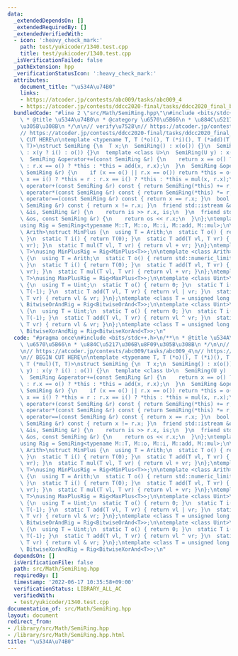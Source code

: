```yaml
---
data:
  _extendedDependsOn: []
  _extendedRequiredBy: []
  _extendedVerifiedWith:
  - icon: ':heavy_check_mark:'
    path: test/yukicoder/1340.test.cpp
    title: test/yukicoder/1340.test.cpp
  _isVerificationFailed: false
  _pathExtension: hpp
  _verificationStatusIcon: ':heavy_check_mark:'
  attributes:
    document_title: "\u534A\u74B0"
    links:
    - https://atcoder.jp/contests/abc009/tasks/abc009_4
    - https://atcoder.jp/contests/ddcc2020-final/tasks/ddcc2020_final_b
  bundledCode: "#line 2 \"src/Math/SemiRing.hpp\"\n#include <bits/stdc++.h>\n/**\n\
    \ * @title \u534A\u74B0\n * @category \u6570\u5B66\n * \u884C\u5217\u306B\u8F09\
    \u305B\u308B\n */\n\n// verify\u7528\n// https://atcoder.jp/contests/abc009/tasks/abc009_4\n\
    // https://atcoder.jp/contests/ddcc2020-final/tasks/ddcc2020_final_b\n\n// BEGIN\
    \ CUT HERE\n\ntemplate <typename T, T (*o)(), T (*i)(), T (*add)(T, T), T (*mul)(T,\
    \ T)>\nstruct SemiRing {\n  T x;\n  SemiRing() : x(o()) {}\n  SemiRing(bool y)\
    \ : x(y ? i() : o()) {}\n  template <class U>\n  SemiRing(U y) : x((T)y) {}\n\
    \  SemiRing &operator+=(const SemiRing &r) {\n    return x == o() ? *this = r\
    \ : r.x == o() ? *this : *this = add(x, r.x);\n  }\n  SemiRing &operator*=(const\
    \ SemiRing &r) {\n    if (x == o() || r.x == o()) return *this = o();\n    return\
    \ x == i() ? *this = r : r.x == i() ? *this : *this = mul(x, r.x);\n  }\n  SemiRing\
    \ operator+(const SemiRing &r) const { return SemiRing(*this) += r; }\n  SemiRing\
    \ operator*(const SemiRing &r) const { return SemiRing(*this) *= r; }\n  bool\
    \ operator==(const SemiRing &r) const { return x == r.x; }\n  bool operator!=(const\
    \ SemiRing &r) const { return x != r.x; }\n  friend std::istream &operator>>(std::istream\
    \ &is, SemiRing &r) {\n    return is >> r.x, is;\n  }\n  friend std::ostream &operator<<(std::ostream\
    \ &os, const SemiRing &r) {\n    return os << r.x;\n  }\n};\ntemplate <class M>\n\
    using Rig = SemiRing<typename M::T, M::o, M::i, M::add, M::mul>;\n\ntemplate <class\
    \ Arith>\nstruct MinPlus {\n  using T = Arith;\n  static T o() { return std::numeric_limits<T>::max();\
    \ }\n  static T i() { return T(0); }\n  static T add(T vl, T vr) { return std::min(vl,\
    \ vr); }\n  static T mul(T vl, T vr) { return vl + vr; }\n};\ntemplate <class\
    \ T>\nusing MinPlusRig = Rig<MinPlus<T>>;\n\ntemplate <class Arith>\nstruct MaxPlus\
    \ {\n  using T = Arith;\n  static T o() { return std::numeric_limits<T>::min();\
    \ }\n  static T i() { return T(0); }\n  static T add(T vl, T vr) { return std::max(vl,\
    \ vr); }\n  static T mul(T vl, T vr) { return vl + vr; }\n};\ntemplate <class\
    \ T>\nusing MaxPlusRig = Rig<MaxPlus<T>>;\n\ntemplate <class Uint>\nstruct BitwiseOrAnd\
    \ {\n  using T = Uint;\n  static T o() { return 0; }\n  static T i() { return\
    \ T(-1); }\n  static T add(T vl, T vr) { return vl | vr; }\n  static T mul(T vl,\
    \ T vr) { return vl & vr; }\n};\ntemplate <class T = unsigned long long>\nusing\
    \ BitwiseOrAndRig = Rig<BitwiseOrAnd<T>>;\n\ntemplate <class Uint>\nstruct BitwiseXorAnd\
    \ {\n  using T = Uint;\n  static T o() { return 0; }\n  static T i() { return\
    \ T(-1); }\n  static T add(T vl, T vr) { return vl ^ vr; }\n  static T mul(T vl,\
    \ T vr) { return vl & vr; }\n};\ntemplate <class T = unsigned long long>\nusing\
    \ BitwiseXorAndRig = Rig<BitwiseXorAnd<T>>;\n"
  code: "#pragma once\n#include <bits/stdc++.h>\n/**\n * @title \u534A\u74B0\n * @category\
    \ \u6570\u5B66\n * \u884C\u5217\u306B\u8F09\u305B\u308B\n */\n\n// verify\u7528\
    \n// https://atcoder.jp/contests/abc009/tasks/abc009_4\n// https://atcoder.jp/contests/ddcc2020-final/tasks/ddcc2020_final_b\n\
    \n// BEGIN CUT HERE\n\ntemplate <typename T, T (*o)(), T (*i)(), T (*add)(T, T),\
    \ T (*mul)(T, T)>\nstruct SemiRing {\n  T x;\n  SemiRing() : x(o()) {}\n  SemiRing(bool\
    \ y) : x(y ? i() : o()) {}\n  template <class U>\n  SemiRing(U y) : x((T)y) {}\n\
    \  SemiRing &operator+=(const SemiRing &r) {\n    return x == o() ? *this = r\
    \ : r.x == o() ? *this : *this = add(x, r.x);\n  }\n  SemiRing &operator*=(const\
    \ SemiRing &r) {\n    if (x == o() || r.x == o()) return *this = o();\n    return\
    \ x == i() ? *this = r : r.x == i() ? *this : *this = mul(x, r.x);\n  }\n  SemiRing\
    \ operator+(const SemiRing &r) const { return SemiRing(*this) += r; }\n  SemiRing\
    \ operator*(const SemiRing &r) const { return SemiRing(*this) *= r; }\n  bool\
    \ operator==(const SemiRing &r) const { return x == r.x; }\n  bool operator!=(const\
    \ SemiRing &r) const { return x != r.x; }\n  friend std::istream &operator>>(std::istream\
    \ &is, SemiRing &r) {\n    return is >> r.x, is;\n  }\n  friend std::ostream &operator<<(std::ostream\
    \ &os, const SemiRing &r) {\n    return os << r.x;\n  }\n};\ntemplate <class M>\n\
    using Rig = SemiRing<typename M::T, M::o, M::i, M::add, M::mul>;\n\ntemplate <class\
    \ Arith>\nstruct MinPlus {\n  using T = Arith;\n  static T o() { return std::numeric_limits<T>::max();\
    \ }\n  static T i() { return T(0); }\n  static T add(T vl, T vr) { return std::min(vl,\
    \ vr); }\n  static T mul(T vl, T vr) { return vl + vr; }\n};\ntemplate <class\
    \ T>\nusing MinPlusRig = Rig<MinPlus<T>>;\n\ntemplate <class Arith>\nstruct MaxPlus\
    \ {\n  using T = Arith;\n  static T o() { return std::numeric_limits<T>::min();\
    \ }\n  static T i() { return T(0); }\n  static T add(T vl, T vr) { return std::max(vl,\
    \ vr); }\n  static T mul(T vl, T vr) { return vl + vr; }\n};\ntemplate <class\
    \ T>\nusing MaxPlusRig = Rig<MaxPlus<T>>;\n\ntemplate <class Uint>\nstruct BitwiseOrAnd\
    \ {\n  using T = Uint;\n  static T o() { return 0; }\n  static T i() { return\
    \ T(-1); }\n  static T add(T vl, T vr) { return vl | vr; }\n  static T mul(T vl,\
    \ T vr) { return vl & vr; }\n};\ntemplate <class T = unsigned long long>\nusing\
    \ BitwiseOrAndRig = Rig<BitwiseOrAnd<T>>;\n\ntemplate <class Uint>\nstruct BitwiseXorAnd\
    \ {\n  using T = Uint;\n  static T o() { return 0; }\n  static T i() { return\
    \ T(-1); }\n  static T add(T vl, T vr) { return vl ^ vr; }\n  static T mul(T vl,\
    \ T vr) { return vl & vr; }\n};\ntemplate <class T = unsigned long long>\nusing\
    \ BitwiseXorAndRig = Rig<BitwiseXorAnd<T>>;\n"
  dependsOn: []
  isVerificationFile: false
  path: src/Math/SemiRing.hpp
  requiredBy: []
  timestamp: '2022-06-17 10:35:58+09:00'
  verificationStatus: LIBRARY_ALL_AC
  verifiedWith:
  - test/yukicoder/1340.test.cpp
documentation_of: src/Math/SemiRing.hpp
layout: document
redirect_from:
- /library/src/Math/SemiRing.hpp
- /library/src/Math/SemiRing.hpp.html
title: "\u534A\u74B0"
---
```


